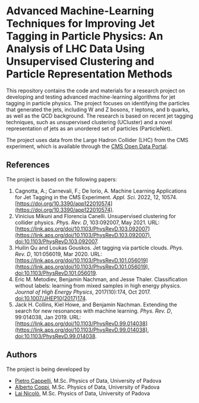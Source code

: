 # Advanced Machine-Learning Techniques for Improving Jet Tagging in Particle Physics: An Analysis of LHC Data Using Unsupervised Clustering and Particle Representation Methods

This repository contains the code and materials for a research project on developing and testing advanced machine-learning algorithms for jet tagging in particle physics. The project focuses on identifying the particles that generated the jets, including W and Z bosons, $\tau$ leptons, and b quarks, as well as the QCD background. The research is based on recent jet tagging techniques, such as unsupervised clustering (UCluster) and a novel representation of jets as an unordered set of particles (ParticleNet).

The project uses data from the Large Hadron Collider (LHC) from the CMS experiment, which is available through the [CMS Open Data Portal](http://opendata.cern.ch/search?page=1&size=20&subtype=Collision&type=Dataset&experiment=CMS&year=2012&year=2015&file_type=miniaod).

## References

The project is based on the following papers:

1. Cagnotta, A.; Carnevali, F.; De Iorio, A. Machine Learning Applications for Jet Tagging in the CMS Experiment. *Appl. Sci*. 2022, 12, 10574. [https://doi.org/10.3390/app122010574](https://doi.org/10.3390/app122010574).
2. Vinicius Mikuni and Florencia Canelli. Unsupervised clustering for collider physics. *Phys. Rev. D*, 103:092007, May 2021. URL: [https://link.aps.org/doi/10.1103/PhysRevD.103.092007](https://link.aps.org/doi/10.1103/PhysRevD.103.092007), [doi:10.1103/PhysRevD.103.092007]([doi:10.1103/PhysRevD.103.092007](https://link.aps.org/doi/10.1103/PhysRevD.103.092007)).
3. Huilin Qu and Loukas Gouskos. Jet tagging via particle clouds. *Phys. Rev. D*, 101:056019, Mar 2020. URL: [https://link.aps.org/doi/10.1103/PhysRevD.101.056019](https://link.aps.org/doi/10.1103/PhysRevD.101.056019), [doi:10.1103/PhysRevD.101.056019](https://link.aps.org/doi/10.1103/PhysRevD.101.056019).
4. Eric M. Metodiev, Benjamin Nachman, and Jesse Thaler. Classification without labels: learning from mixed samples in high energy physics. *Journal of High Energy Physics*, 2017(10):174, Oct 2017. [doi:10.1007/JHEP10(2017)174](https://link.springer.com/article/10.1007/JHEP10(2017)174).
5. Jack H. Collins, Kiel Howe, and Benjamin Nachman. Extending the search for new resonances with machine learning. *Phys. Rev. D*, 99:014038, Jan 2019. URL: [https://link.aps.org/doi/10.1103/PhysRevD.99.014038](https://link.aps.org/doi/10.1103/PhysRevD.99.014038), [doi:10.1103/PhysRevD.99.014038](https://link.aps.org/doi/10.1103/PhysRevD.99.014038).

## Authors

The project is being developed by 

- [Pietro Cappelli](https://github.com/PietroCappelli), M.Sc. Physics of Data, University of Padova
- [Alberto Coppi](https://github.com/c0pp1), M.Sc. Physics of Data, University of Padova
- [Lai Nicolò](https://github.com/niklai99), M.Sc. Physics of Data, University of Padova
